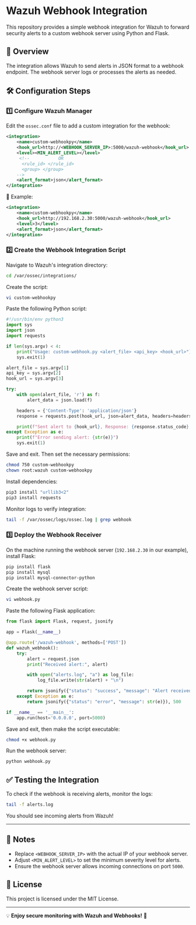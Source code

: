 # Wazuh Webhook Integration

This repository provides a simple webhook integration for Wazuh to forward security alerts to a custom webhook server using Python and Flask.

## 📌 Overview
The integration allows Wazuh to send alerts in JSON format to a webhook endpoint. The webhook server logs or processes the alerts as needed.

## 🛠️ Configuration Steps

### 1️⃣ Configure Wazuh Manager

Edit the `ossec.conf` file to add a custom integration for the webhook:

```xml
<integration>
    <name>custom-webhookpy</name>
    <hook_url>http://<WEBHOOK_SERVER_IP>:5000/wazuh-webhook</hook_url>
    <level><MIN_ALERT_LEVEL></level>
     <!--           OR 
      <rule_id> </rule_id>
      <group> </group>
    -->
    <alert_format>json</alert_format>
</integration>
```

🔹 Example:

```xml
<integration>
    <name>custom-webhookpy</name>
    <hook_url>http://192.168.2.30:5000/wazuh-webhook</hook_url>
    <level>3</level>
    <alert_format>json</alert_format>
</integration>
```

### 2️⃣ Create the Webhook Integration Script

Navigate to Wazuh's integration directory:

```sh
cd /var/ossec/integrations/
```

Create the script:

```sh
vi custom-webhookpy
```

Paste the following Python script:

```python
#!/usr/bin/env python3
import sys
import json
import requests

if len(sys.argv) < 4:
    print("Usage: custom-webhook.py <alert_file> <api_key> <hook_url>")
    sys.exit(1)

alert_file = sys.argv[1]
api_key = sys.argv[2]
hook_url = sys.argv[3]

try:
    with open(alert_file, 'r') as f:
        alert_data = json.load(f)

    headers = {'Content-Type': 'application/json'}
    response = requests.post(hook_url, json=alert_data, headers=headers)

    print(f"Sent alert to {hook_url}, Response: {response.status_code}, {response.text}")
except Exception as e:
    print(f"Error sending alert: {str(e)}")
    sys.exit(1)
```

Save and exit. Then set the necessary permissions:

```sh
chmod 750 custom-webhookpy
chown root:wazuh custom-webhookpy
```

Install dependencies:

```sh
pip3 install "urllib3<2"
pip3 install requests
```

Monitor logs to verify integration:

```sh
tail -f /var/ossec/logs/ossec.log | grep webhook
```

### 3️⃣ Deploy the Webhook Receiver

On the machine running the webhook server (`192.168.2.30` in our example), install Flask:

```sh
pip install flask
pip install mysql
pip install mysql-connector-python
```

Create the webhook server script:

```sh
vi webhook.py
```

Paste the following Flask application:

```python
from flask import Flask, request, jsonify

app = Flask(__name__)

@app.route('/wazuh-webhook', methods=['POST'])
def wazuh_webhook():
    try:
        alert = request.json
        print("Received alert:", alert)

        with open("alerts.log", "a") as log_file:
            log_file.write(str(alert) + "\n")

        return jsonify({"status": "success", "message": "Alert received"}), 200
    except Exception as e:
        return jsonify({"status": "error", "message": str(e)}), 500

if __name__ == '__main__':
    app.run(host='0.0.0.0', port=5000)
```

Save and exit, then make the script executable:

```sh
chmod +x webhook.py
```

Run the webhook server:

```sh
python webhook.py
```

## ✅ Testing the Integration
To check if the webhook is receiving alerts, monitor the logs:

```sh
tail -f alerts.log
```

You should see incoming alerts from Wazuh!

---

## 📢 Notes
- Replace `<WEBHOOK_SERVER_IP>` with the actual IP of your webhook server.
- Adjust `<MIN_ALERT_LEVEL>` to set the minimum severity level for alerts.
- Ensure the webhook server allows incoming connections on port `5000`.

## 📖 License
This project is licensed under the MIT License.

---

💡 **Enjoy secure monitoring with Wazuh and Webhooks!** 🚀

